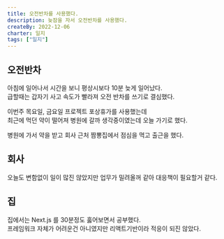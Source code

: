 ```yaml
---
title: 오전반차를 사용했다.
description: 늦잠을 자서 오전반차를 사용했다.
createBy: 2022-12-06
charter: 일지
tags: ["일지"]
---
```


## 오전반차

아침에 일어나서 시간을 보니 평상시보다 10분 늦게 일어났다.  
급할때는 갑자기 사고 속도가 빨라져 오전 반차를 쓰기로 결심했다.

이번주 목요일, 금요일 프로젝트 포상휴가를 사용했는데  
최근에 먹던 약이 떨어져 병원에 갈까 생각중이였는데 오늘 가기로 했다.

병원에 가서 약을 받고 회사 근처 짬뽕집에서 점심을 먹고 출근을 했다.

## 회사

오늘도 변함없이 일이 많진 않았지만 업무가 밀려올꺼 같아 대응책이 필요할거 같다.

## 집

집에서는 Next.js 를 30분정도 훓어보면서 공부했다.  
프레임워크 자체가 어려운건 아니였지만 리액트기반이라 적응이 되진 않았다.
